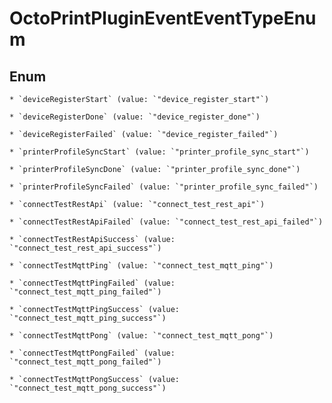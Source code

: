 
# OctoPrintPluginEventEventTypeEnum

## Enum


    * `deviceRegisterStart` (value: `"device_register_start"`)

    * `deviceRegisterDone` (value: `"device_register_done"`)

    * `deviceRegisterFailed` (value: `"device_register_failed"`)

    * `printerProfileSyncStart` (value: `"printer_profile_sync_start"`)

    * `printerProfileSyncDone` (value: `"printer_profile_sync_done"`)

    * `printerProfileSyncFailed` (value: `"printer_profile_sync_failed"`)

    * `connectTestRestApi` (value: `"connect_test_rest_api"`)

    * `connectTestRestApiFailed` (value: `"connect_test_rest_api_failed"`)

    * `connectTestRestApiSuccess` (value: `"connect_test_rest_api_success"`)

    * `connectTestMqttPing` (value: `"connect_test_mqtt_ping"`)

    * `connectTestMqttPingFailed` (value: `"connect_test_mqtt_ping_failed"`)

    * `connectTestMqttPingSuccess` (value: `"connect_test_mqtt_ping_success"`)

    * `connectTestMqttPong` (value: `"connect_test_mqtt_pong"`)

    * `connectTestMqttPongFailed` (value: `"connect_test_mqtt_pong_failed"`)

    * `connectTestMqttPongSuccess` (value: `"connect_test_mqtt_pong_success"`)



